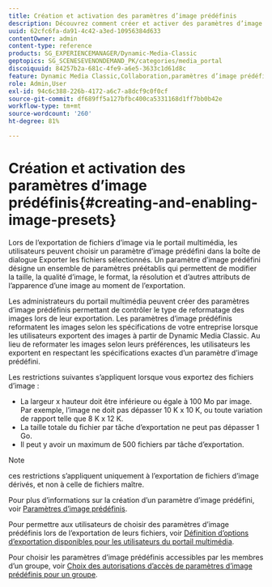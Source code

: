 ```yaml
---
title: Création et activation des paramètres d’image prédéfinis
description: Découvrez comment créer et activer des paramètres d’image prédéfinis.
uuid: 62cfc6fa-da91-4c42-a3ed-10956384d633
contentOwner: admin
content-type: reference
products: SG_EXPERIENCEMANAGER/Dynamic-Media-Classic
geptopics: SG_SCENESEVENONDEMAND_PK/categories/media_portal
discoiquuid: 84257b2a-681c-4fe9-a6e5-3633c1d61d8c
feature: Dynamic Media Classic,Collaboration,paramètres d’image prédéfinis,Gestion des ressources
role: Admin,User
exl-id: 94c6c388-226b-4172-a6c7-a8dcf9c0f0cf
source-git-commit: df689ff5a127bfbc400ca5331168d1ff7bb0b42e
workflow-type: tm+mt
source-wordcount: '260'
ht-degree: 81%

---
```


# Création et activation des paramètres d’image prédéfinis{#creating-and-enabling-image-presets}

Lors de l’exportation de fichiers d’image via le portail multimédia, les utilisateurs peuvent choisir un paramètre d’image prédéfini dans la boîte de dialogue Exporter les fichiers sélectionnés. Un paramètre d’image prédéfini désigne un ensemble de paramètres préétablis qui permettent de modifier la taille, la qualité d’image, le format, la résolution et d’autres attributs de l’apparence d’une image au moment de l’exportation. 

Les administrateurs du portail multimédia peuvent créer des paramètres d’image prédéfinis permettant de contrôler le type de reformatage des images lors de leur exportation. Les paramètres d’image prédéfinis reformatent les images selon les spécifications de votre entreprise lorsque les utilisateurs exportent des images à partir de Dynamic Media Classic. Au lieu de reformater les images selon leurs préférences, les utilisateurs les exportent en respectant les spécifications exactes d’un paramètre d’image prédéfini.

Les restrictions suivantes s’appliquent lorsque vous exportez des fichiers d’image :

* La largeur x hauteur doit être inférieure ou égale à 100 Mo par image. Par exemple, l’image ne doit pas dépasser 10 K x 10 K, ou toute variation de rapport telle que 8 K x 12 K.
* La taille totale du fichier par tâche d’exportation ne peut pas dépasser 1 Go.
* Il peut y avoir un maximum de 500 fichiers par tâche d’exportation.

>[!NOTE]
>
>ces restrictions s’appliquent uniquement à l’exportation de fichiers d’image dérivés, et non à celle de fichiers maître.

Pour plus d’informations sur la création d’un paramètre d’image prédéfini, voir [Paramètres d’image prédéfinis](application-setup.md#image_presets).

Pour permettre aux utilisateurs de choisir des paramètres d’image prédéfinis lors de l’exportation de leurs fichiers, voir [Définition d’options d’exportation disponibles pour les utilisateurs du portail multimédia](specifying-export-options-available-media.md#specifying_export_options_available_to_media_portal_users).

Pour choisir les paramètres d’image prédéfinis accessibles par les membres d’un groupe, voir [Choix des autorisations d’accès de paramètres d’image prédéfinis pour un groupe](creating-media-portal-groups.md#choosing_image_preset_access_permissions_for_a_group).
